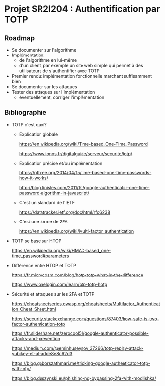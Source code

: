 # Projet SR2I204 : Authentification par TOTP 

## Roadmap

- Se documenter sur l'algorithme
- Implémentation:
  - de l'algorithme en lui-même
  - d'un client, par exemple un site web simple qui permet à des utilisateurs de s'authentifier avec TOTP
- Premier rendu: implémentation fonctionnelle marchant suffisamment bien
- Se documenter sur les attaques
- Tester des attaques sur l'implémentation
  - éventuellement, corriger l'implémentation


## Bibliographie

- TOTP c'est quoi?

  - Explication globale

    https://en.wikipedia.org/wiki/Time-based_One-Time_Password

    https://www.ionos.fr/digitalguide/serveur/securite/totp/

  - Explication précise et/ou implémentation

    https://pthree.org/2014/04/15/time-based-one-time-passwords-how-it-works/

    http://blog.tinisles.com/2011/10/google-authenticator-one-time-password-algorithm-in-javascript/

  - C'est un standard de l'IETF

    https://datatracker.ietf.org/doc/html/rfc6238

  - C'est une forme de 2FA

    https://en.wikipedia.org/wiki/Multi-factor_authentication

- TOTP se base sur HTOP

  https://en.wikipedia.org/wiki/HMAC-based_one-time_password#parameters

- Différence entre HTOP et TOTP

  https://fr.microcosm.com/blog/hotp-totp-what-is-the-difference

  https://www.onelogin.com/learn/otp-totp-hotp

- Sécurité et attaques sur les 2FA et TOTP
  
  https://cheatsheetseries.owasp.org/cheatsheets/Multifactor_Authentication_Cheat_Sheet.html

  https://security.stackexchange.com/questions/87403/how-safe-is-two-factor-authentication-totp

  https://fr.slideshare.net/zerocool51/google-authenticator-possible-attacks-and-prevention

  https://medium.com/@eminhuseynov_37266/totp-replay-attack-yubikey-et-al-adde8e8c62d3

  https://blog.gaborszathmari.me/tricking-google-authenticator-totp-with-ntp/

  https://blog.duszynski.eu/phishing-ng-bypassing-2fa-with-modlishka/

